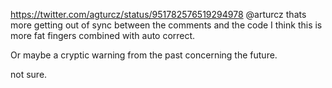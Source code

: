 https://twitter.com/agturcz/status/951782576519294978 @arturcz thats more getting out of sync between the comments and the code I think this is more fat fingers combined with auto correct.

Or maybe a cryptic warning from the past concerning the future.

not sure.
